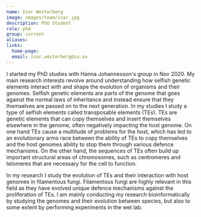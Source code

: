 ```yaml
---
name: Ivar Westerberg
image: images/team/ivar.jpg
description: PhD Student
role: phd
group: current
aliases:
links:
  home-page:
  email: ivar.westerberg@su.se
---
```


I started my PhD studies with Hanna Johannesson's group in Nov 2020. My main research interests revolve around understanding how selfish genetic elements interact with and shape the evolution of organisms and their genomes. Selfish genetic elements are parts of the genome that goes against the normal laws of inheritance and instead ensure that they themselves are passed on to the next generation. In my studies I study a type of selfish elements called transposable elements (TEs). TEs are genetic elements that can copy themselves and insert themselves elsewhere in the genome, often negatively impacting the host genome. On one hand TEs cause a multitude of problems for the host, which has led to an evolutionary arms race between the ability of TEs to copy themselves and the host genomes ability to stop them through various defence mechanisms. On the other hand, the sequences of TEs often build up important structural areas of chromosomes, such as centromeres and telomeres that are necessary for the cell to function. 

In my research I study the evolution of TEs and their interaction with host genomes in filamentous fungi. Filamentous fungi are highly relevant in this field as they have evolved unique defence mechanisms against the proliferation of TEs. I am mainly conducting my research bioinformatically by studying the genomes and their evolution between species, but also to some extent by performing experiments in the wet lab.  